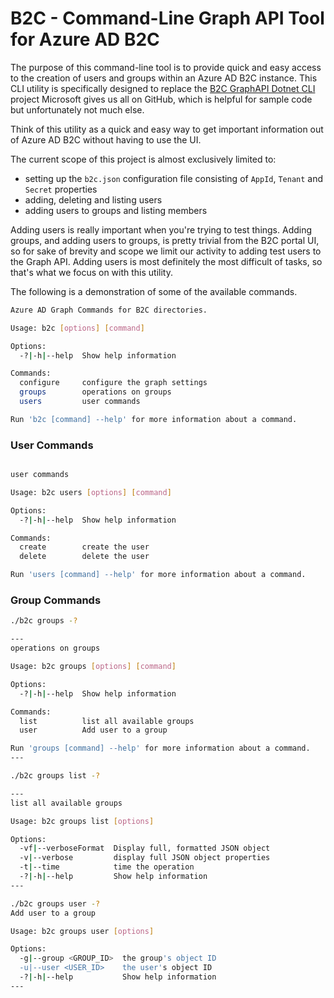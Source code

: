 # B2C - Command-Line Graph API Tool for Azure AD B2C

The purpose of this command-line tool is to provide quick and easy access to the creation of users and groups within an Azure AD B2C instance. This CLI utility is specifically designed to replace the [B2C GraphAPI Dotnet CLI](https://github.com/AzureADQuickStarts/B2C-GraphAPI-DotNet.git) project Microsoft gives us all on GitHub, which is helpful for sample code but unfortunately not much else.

Think of this utility as a quick and easy way to get important information out of Azure AD B2C without having to use the UI. 

The current scope of this project is almost exclusively limited to:

- setting up the `b2c.json` configuration file consisting of `AppId`, `Tenant` and `Secret` properties
- adding, deleting and listing users 
- adding users to groups and listing members

Adding users is really important when you're trying to test things. Adding groups, and adding users to groups, is pretty trivial from the B2C portal UI, so for sake of brevity and scope we limit our activity to adding test users to the Graph API. Adding users is most definitely the most difficult of tasks, so that's what we focus on with this utility. 

The following is a demonstration of some of the available commands.
  
```bash
Azure AD Graph Commands for B2C directories.

Usage: b2c [options] [command]

Options:
  -?|-h|--help  Show help information

Commands:
  configure     configure the graph settings
  groups        operations on groups
  users         user commands

Run 'b2c [command] --help' for more information about a command.
```

### User Commands
```bash

user commands

Usage: b2c users [options] [command]

Options:
  -?|-h|--help  Show help information

Commands:
  create        create the user
  delete        delete the user

Run 'users [command] --help' for more information about a command.

```
### Group Commands
```bash
./b2c groups -?

---
operations on groups

Usage: b2c groups [options] [command]

Options:
  -?|-h|--help  Show help information

Commands:
  list          list all available groups
  user          Add user to a group

Run 'groups [command] --help' for more information about a command.
---

./b2c groups list -?

---
list all available groups

Usage: b2c groups list [options]

Options:
  -vf|--verboseFormat  Display full, formatted JSON object
  -v|--verbose         display full JSON object properties
  -t|--time            time the operation
  -?|-h|--help         Show help information
---

./b2c groups user -?
Add user to a group

Usage: b2c groups user [options]

Options:
  -g|--group <GROUP_ID>  the group's object ID
  -u|--user <USER_ID>    the user's object ID
  -?|-h|--help           Show help information
---
```
